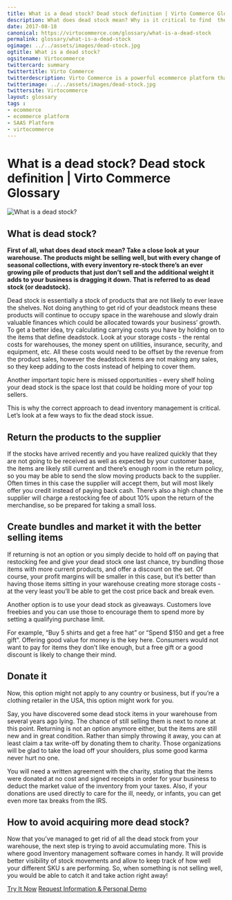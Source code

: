 ```yaml
--- 
title: What is a dead stock? Dead stock definition | Virto Commerce Glossary
description: What does dead stock mean? Why is it critical to find  the correct approach to dead inventory management? Learn more about it in this article. 
date: 2017-08-18 
canonical: https://virtocommerce.com/glossary/what-is-a-dead-stock
permalink: glossary/what-is-a-dead-stock
ogimage: ../../assets/images/dead-stock.jpg
ogtitle: What is a dead stock?
ogsitename: Virtocommerce
twittercard: summary
twittertitle: Virto Commerce
twitterdescription: Virto Commerce is a powerful ecommerce platform that includes everything you need to create an online store and sell online. Try it free with Free Community License
twitterimage: ../../assets/images/dead-stock.jpg
twittersite: Virtocommerce
layout: glossary
tags : 
- ecommerce
- ecommerce platform
- SAAS Platform
- virtocommerce 
---
```

<div class="business-cnt">
    <div class="head __cart">
        <h1 class="title">What is a dead stock? Dead stock definition | Virto Commerce Glossary</h1>
    </div>
    <img alt="What is a dead stock?" src="assets/images/dead-stock.jpg" />
    <h2>What is dead stock?</h2>
    <p class="text">
    <strong>First of all, what does dead stock mean?  Take a close look at your warehouse. The products might be selling well, but with every change of seasonal collections, with every inventory re-stock there’s an ever growing pile of products that just don’t sell and the additional weight it adds to your business is dragging it down. That is referred to as dead stock (or deadstock). </strong>
    </p>  
    <p class="text">
    Dead stock is essentially a stock of products that are not likely to ever leave the shelves.  Not doing anything to get rid of your deadstock means these products will continue to occupy space in the warehouse and slowly drain valuable finances which could be allocated towards your business’ growth. To get a better idea, try calculating carrying costs you have by holding on to the items that define deadstock. Look at your storage costs - the rental costs for warehouses, the money spent on utilities, insurance, security, and equipment, etc. All these costs would need to be offset by the revenue from the product sales, however the deadstock items are not making any sales, so they keep adding to the costs instead of helping to cover them.
    </p>
    <p class="text">
    Another important topic here is missed opportunities - every shelf holing your dead stock is the space lost that could be holding more of your top sellers. 
    </p>
    <p class="text">
    This is why the correct approach to dead inventory management is critical. Let’s look at a few ways to fix the dead stock issue. 
    </p>
    <h2>Return the products to the supplier</h2>
    <p class="text">
    If the stocks have arrived recently and you have realized quickly that they are not going to be received as well as expected by your customer base, the items are likely still current and there’s enough room in the return policy, so you may be able to send the slow moving products back to the supplier. Often times in this case the supplier will accept them, but will most likely offer you credit instead of paying back cash. There’s also a high chance the supplier will charge a restocking fee of about 10% upon the return of the merchandise, so be prepared for taking a small loss. 
    </p>
    <h2>Create bundles and market it with the better selling items</h2>
    <p class="text">
    If returning is not an option or you simply decide to hold off on paying that restocking fee and give your dead stock one last chance, try bundling those items with more current products, and offer a discount on the set. Of course, your profit margins will be smaller in this case, but it’s better than having those items sitting in your warehouse creating more storage costs - at the very least you’ll be able to get the cost price back and break even. 
    </p>
    <p class="text">
    Another option is to use your dead stock as giveaways. Customers love freebies and you can use those to encourage them to spend more by setting a qualifying purchase limit. 
    </p>
    <p class="text">
    For example, “Buy 5 shirts and get a free hat” or “Spend $150 and get a free gift”.  Offering good value for money is the key here. Consumers would not want to pay for items they don’t like enough, but a free gift or a good discount is likely to change their mind. 
    </p>
    <h2>Donate it</h2>
    <p class="text">
    Now, this option might not apply to any country or business, but if you’re a clothing retailer in the USA, this option might work for you.
    </p>
    <p class="text">
    Say, you have discovered some dead stock items in your warehouse from several years ago lying. The chance of still selling them is next to none at this point. Returning is not an option anymore either, but the items are still new and in great condition. Rather than simply throwing it away, you can at least claim a tax write-off by donating them to charity. Those organizations will be glad to take the load off your shoulders, plus some good karma never hurt no one. 
    </p>
    <p class="text">
    You will need a written agreement with the charity, stating that the items were donated at no cost and signed receipts in order for your business to deduct the market value of the inventory from your taxes. Also, if your donations are used directly to care for the ill, needy, or infants, you can get even more tax breaks from the IRS.
    </p>
    <h2>How to avoid acquiring more dead stock?</h2>
    <p class="text">
    Now that you’ve managed to get rid of all the dead stock from your warehouse, the next step is trying to avoid accumulating more. This is where good Inventory management software comes in handy. It will provide better visibility of stock movements and allow to keep track of how well your different SKU s are performing. So, when something is not selling well, you would be able to catch it and take action right away!
    </p>
<div class="buttons">
        <a class="button fill" href="/try-now">Try It Now</a>
        <a class="button fill" href="/contact-us">Request Information & Personal Demo</a>
    </div>
</div>
